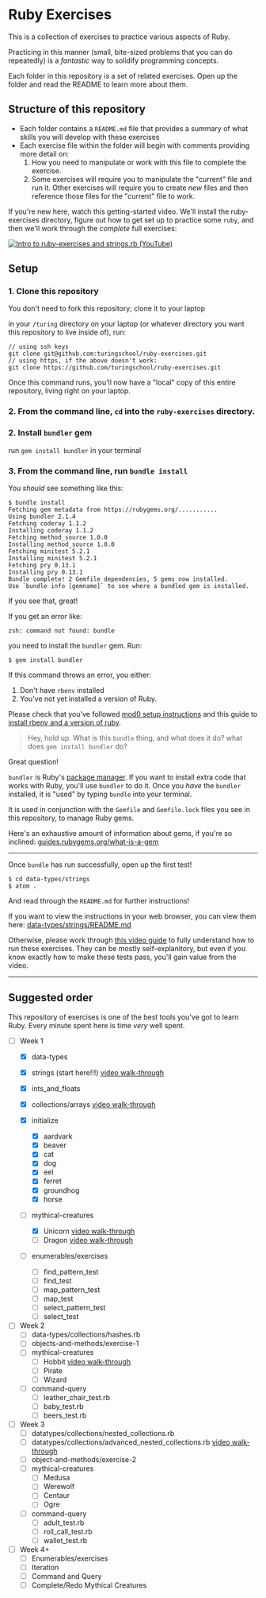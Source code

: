 # Ruby Exercises

This is a collection of exercises to practice various aspects of Ruby.

Practicing in this manner (small, bite-sized problems that you can do repeatedly) is a _fantastic_ way to solidify programming concepts.

Each folder in this repository is a set of related exercises. Open up the folder and read the README to learn more about them.

## Structure of this repository
- Each folder contains a `README.md` file that provides a summary of what skills you will develop with these exercises
- Each exercise file within the folder will begin with comments providing more detail on:
  1. How you need to manipulate or work with this file to complete the exercise.
  2. Some exercises will require you to manipulate the "current" file and run it. Other exercises will require you to create _new_ files and then reference those files for the "current" file to work.

If you're new here, watch this getting-started video. We'll install the ruby-exercises directory, figure out how to get set up to practice some `ruby`, and then we'll work through the _complete_ full exercises:

[![Intro to ruby-exercises and strings.rb (YouTube)](/images/embedded-video-screenshot-getting-started.jpg)](https://youtu.be/aeAkLxr5diE)

## Setup

### 1. Clone this repository

You don't need to fork this repository; clone it to your laptop

in your `/turing` directory on your laptop (or whatever directory you want this repository to live inside of), run:

```
// using ssh keys
git clone git@github.com:turingschool/ruby-exercises.git
// using https, if the above doesn't work:
git clone https://github.com/turingschool/ruby-exercises.git
```  

Once this command runs, you'll now have a "local" copy of this entire repository, living right on your laptop.

### 2. From the command line, `cd` into the `ruby-exercises` directory.

### 2. Install `bundler` gem

run `gem install bundler` in your terminal

### 3. From the command line, run `bundle install`

You _should_ see something like this:

```
$ bundle install
Fetching gem metadata from https://rubygems.org/...........
Using bundler 2.1.4
Fetching coderay 1.1.2
Installing coderay 1.1.2
Fetching method_source 1.0.0
Installing method_source 1.0.0
Fetching minitest 5.2.1
Installing minitest 5.2.1
Fetching pry 0.13.1
Installing pry 0.13.1
Bundle complete! 2 Gemfile dependencies, 5 gems now installed.
Use `bundle info [gemname]` to see where a bundled gem is installed.
```
If you see that, great!

If you get an error like:

```
zsh: command not found: bundle
```

you need to install the `bundler` gem. Run:

```
$ gem install bundler
```

If this command throws an error, you either:
  1. Don't have `rbenv` installed
  2. You've not yet installed a version of Ruby.

Please check that you've followed [mod0 setup instructions](http://mod0.turing.io/setup-instructions) and this guide to [install rbenv and a version of ruby](https://github.com/turingschool-examples/backend_module_0_capstone#environment).

> Hey, hold up. What is this `bundle` thing, and what does it do? what does `gem install bundler` do?

Great question!

`bundler` is Ruby's [package manager](https://bundler.io/). If you want to install extra code that works with Ruby, you'll use `bundler` to do it. Once you _have_ the `bundler` installed, it is "used" by typing `bundle` into your terminal.

It is used in conjunction with the `Gemfile` and `Gemfile.lock` files you see in this repository, to manage Ruby gems.

Here's an exhaustive amount of information about gems, if you're so inclined: [guides.rubygems.org/what-is-a-gem](https://guides.rubygems.org/what-is-a-gem/)

-------------------

Once `bundle` has run successfully, open up the first test!

```
$ cd data-types/strings
$ atom .
```

And read through the `README.md` for further instructions!

If you want to view the instructions in your web browser, you can view them here: [data-types/strings/README.md](https://github.com/turingschool/ruby-exercises/tree/master/data-types/strings)

Otherwise, please work through [this video guide](https://youtu.be/aeAkLxr5diE) to fully understand how to run these exercises. They can be mostly self-explanitory, but even if you know exactly how to make these tests pass, you'll gain value from the video.

----------------------------------

## Suggested order

This repository of exercises is one of the best tools you've got to learn Ruby. Every minute spent here is time _very_ well spent.

* [ ] Week 1
  * [x] data-types
  *  [x] strings (start here!!!) [video walk-through](https://youtu.be/aeAkLxr5diE)
  *  [x] ints_and_floats
  *  [x] collections/arrays [video walk-through](https://youtu.be/RUnd1Uu0AyE)

  * [x] initialize
    * [x] aardvark
    * [x] beaver
    * [x] cat
    * [x] dog
    * [x] eel
    * [x] ferret
    * [x] groundhog
    * [x] horse
  * [ ] mythical-creatures
    * [x] Unicorn [video walk-through](https://youtu.be/mocwGsu41yw)
    * [ ] Dragon [video walk-through](https://youtu.be/NIPerY-xuCk)
  * [ ] enumerables/exercises
    * [ ] find_pattern_test
    * [ ] find_test
    * [ ] map_pattern_test
    * [ ] map_test
    * [ ] select_pattern_test
    * [ ] select_test

* [ ] Week 2
  * [ ] data-types/collections/hashes.rb
  * [ ] objects-and-methods/exercise-1
  * [ ] mythical-creatures
    * [ ] Hobbit [video walk-through](https://youtu.be/uYGS-DCNR-0)
    * [ ] Pirate
    * [ ] Wizard
  * [ ] command-query
    * [ ] leather_chair_test.rb
    * [ ] baby_test.rb
    * [ ] beers_test.rb

* [ ] Week 3
  * [ ] datatypes/collections/nested_collections.rb
  * [ ] datatypes/collections/advanced_nested_collections.rb [video walk-through](https://youtu.be/9AaElA4elDU)
  * [ ] object-and-methods/exercise-2
  * [ ] mythical-creatures
    * [ ] Medusa
    * [ ] Werewolf
    * [ ] Centaur
    * [ ] Ogre
  * [ ] command-query
    * [ ] adult_test.rb
    * [ ] roll_call_test.rb
    * [ ] wallet_test.rb

* [ ] Week 4+
	* [ ] Enumerables/exercises
	* [ ] Iteration
	* [ ] Command and Query
	* [ ] Complete/Redo Mythical Creatures
